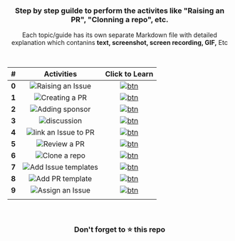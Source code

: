 <div align="center">
<h3>Step by step guilde to perform the activites like "Raising an PR", "Clonning a repo", etc.</h3>
<p>Each topic/guide has its own separate Markdown file with detailed explanation which contanins <b>text, screenshot, screen recording, GIF,</b> Etc</p>
</div>
  
<br>

|#|Activities| Click to Learn |
|:--:|:---:|:--:|
|**0**|![Raising an Issue](https://user-images.githubusercontent.com/51878265/169852403-b93d1002-596f-452c-bbd5-199a3fcd41b2.png)|[![btn](https://user-images.githubusercontent.com/51878265/169855093-fcb5dc91-bf22-4bf3-99f5-d3c972bca19f.png)](guide/raise-issue/README.md)|
|**1**|![Creating a PR](https://user-images.githubusercontent.com/51878265/169852535-2b1a2c78-3e67-4b1a-9289-0728449e9c22.png)|[![btn](https://user-images.githubusercontent.com/51878265/169855093-fcb5dc91-bf22-4bf3-99f5-d3c972bca19f.png)](guide/create-pr/README.md)|
|**2**|![Adding sponsor](https://user-images.githubusercontent.com/51878265/169852640-f9e11484-aacf-4ba2-b5d8-413a0df0377d.png)|[![btn](https://user-images.githubusercontent.com/51878265/169855093-fcb5dc91-bf22-4bf3-99f5-d3c972bca19f.png)](guide/add-sponsor/README.md)|
|**3**|![discussion](https://user-images.githubusercontent.com/51878265/169856151-441be993-6a7d-490b-a24e-cd35a7996e33.png)|[![btn](https://user-images.githubusercontent.com/51878265/169855093-fcb5dc91-bf22-4bf3-99f5-d3c972bca19f.png)](guide/start-discussion/README.md)|
|**4**|![link an Issue to PR](https://user-images.githubusercontent.com/51878265/169856340-869b313e-149c-4d8d-9289-4f455cd106a4.png)|[![btn](https://user-images.githubusercontent.com/51878265/169855093-fcb5dc91-bf22-4bf3-99f5-d3c972bca19f.png)](guide/link-issue-with-pr/README.md)|
|**5**|![Review a PR](https://user-images.githubusercontent.com/51878265/169856416-cb7594f5-2046-4ec8-a7e6-bc004c0aa261.png)|[![btn](https://user-images.githubusercontent.com/51878265/169855093-fcb5dc91-bf22-4bf3-99f5-d3c972bca19f.png)](guide/review-pr/README.md)|
|**6**|![Clone a repo](https://user-images.githubusercontent.com/51878265/169856500-cd553626-7ffc-4376-920d-f52aaf98efdc.png)|[![btn](https://user-images.githubusercontent.com/51878265/169855093-fcb5dc91-bf22-4bf3-99f5-d3c972bca19f.png)](guide/clone-repo/README.md)|
|**7**|![Add Issue templates](https://user-images.githubusercontent.com/51878265/169856587-06204a57-2d75-4b0e-aa23-9c87440eefdd.png)|[![btn](https://user-images.githubusercontent.com/51878265/169855093-fcb5dc91-bf22-4bf3-99f5-d3c972bca19f.png)](guide/add-issue-template/README.md)|
|**8**|![Add PR template](https://user-images.githubusercontent.com/51878265/169856675-1d6a68e7-599b-4b2f-b99f-d6b59db9c80b.png)|[![btn](https://user-images.githubusercontent.com/51878265/169855093-fcb5dc91-bf22-4bf3-99f5-d3c972bca19f.png)](guide/add-pr-template/README.md)|
|**9**|![Assign an Issue](https://user-images.githubusercontent.com/51878265/169856762-eeb5ce9c-cd38-4fce-8aa9-3ce0dfc40e1f.png)|[![btn](https://user-images.githubusercontent.com/51878265/169855093-fcb5dc91-bf22-4bf3-99f5-d3c972bca19f.png)](guide/assign-issue/README.md)|
||||


<br>
<h3 align = "center">Don't forget to ⭐ this repo<h3>
